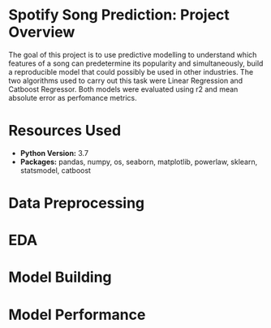 # Spotify Song Prediction: Project Overview

The goal of this project is to use predictive modelling to understand which features of a song can predetermine its popularity and simultaneously, build a reproducible model that could possibly be used in other industries. The two algorithms used to carry out this task were Linear Regression and Catboost Regressor. Both models were evaluated using r2 and mean absolute error as perfomance metrics.

# Resources Used
- **Python Version:** 3.7
- **Packages:** pandas, numpy, os, seaborn, matplotlib, powerlaw, sklearn, statsmodel, catboost

# Data Preprocessing



# EDA


# Model Building


# Model Performance

